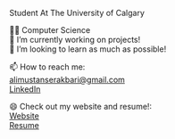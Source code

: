 Student At The University of Calgary

👨‍💻 Computer Science     
🔭 I’m currently working on projects!  
👯 I’m looking to learn as much as possible!  

📫 How to reach me:  
        alimustanserakbari@gmail.com  
        <a href="https://www.linkedin.com/in/ali-akbari-a2468227b/">LinkedIn</a>
        
😄 Check out my website and resume!:   
    <a href="https://www.alimakbari.net">Website</a>  
    <a href="https://github.com/Ali-Akbari1/Ali-Akbari1/blob/main/Ali%20Akbari%20Computer%20Science%20Resume.pdf">Resume</a> 


<!--
**Ali-Akbari1/Ali-Akbari1** is a ✨ _special_ ✨ repository because its `README.md` (this file) appears on your GitHub profile.

Here are some ideas to get you started:

- 🔭 I’m currently working on ...
- 🌱 I’m currently learning ...
- 👯 I’m looking to collaborate on ...
- 🤔 I’m looking for help with ...
- 💬 Ask me about ...
- 📫 How to reach me: ...
- 😄 Pronouns: ...
- ⚡ Fun fact: ...
-->
